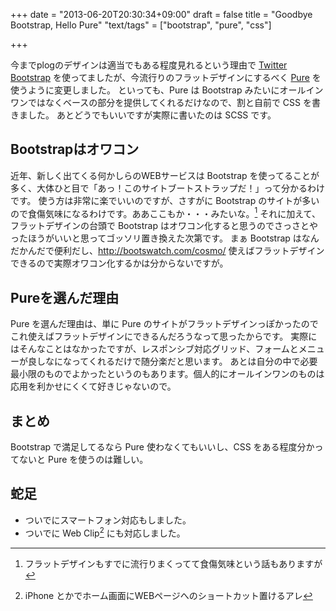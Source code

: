 +++
date = "2013-06-20T20:30:34+09:00"
draft = false
title = "Goodbye Bootstrap, Hello Pure"
"text/tags" = ["bootstrap", "pure", "css"]

+++

今までplogのデザインは適当でもある程度見れるという理由で [Twitter Bootstrap](http://twitter.github.io/bootstrap/) を使ってましたが、今流行りのフラットデザインにするべく [Pure](http://purecss.io/) を使うように変更しました。
といっても、Pure は Bootstrap みたいにオールインワンではなくベースの部分を提供してくれるだけなので、割と自前で CSS を書きました。
あとどうでもいいですが実際に書いたのは SCSS です。

## Bootstrapはオワコン

近年、新しく出てくる何かしらのWEBサービスは Bootstrap を使ってることが多く、大体ひと目で「あっ！このサイトブートストラップだ！」って分かるわけです。
使う方は非常に楽でいいのですが、さすがに Bootstrap のサイトが多いので食傷気味になるわけです。ああここもか・・・みたいな。[^1]
それに加えて、フラットデザインの台頭で Bootstrap はオワコン化すると思うのでさっさとやったほうがいいと思ってゴッソリ置き換えた次第です。
まぁ Bootstrap はなんだかんだで便利だし、http://bootswatch.com/cosmo/ 使えばフラットデザインできるので実際オワコン化するかは分からないですが。

## Pureを選んだ理由

Pure を選んだ理由は、単に Pure のサイトがフラットデザインっぽかったのでこれ使えばフラットデザインにできるんだろうなって思ったからです。
実際にはそんなことはなかったですが、レスポンシブ対応グリッド、フォームとメニューが良しなになってくれるだけで随分楽だと思います。
あとは自分の中で必要最小限のものでよかったというのもあります。個人的にオールインワンのものは応用を利かせにくくて好きじゃないので。

## まとめ

Bootstrap で満足してるなら Pure 使わなくてもいいし、CSS をある程度分かってないと Pure を使うのは難しい。

## 蛇足

* ついでにスマートフォン対応もしました。
* ついでに Web Clip[^2] にも対応しました。

[^1]: フラットデザインもすでに流行りまくってて食傷気味という話もありますが
[^2]: iPhone とかでホーム画面にWEBページへのショートカット置けるアレ
